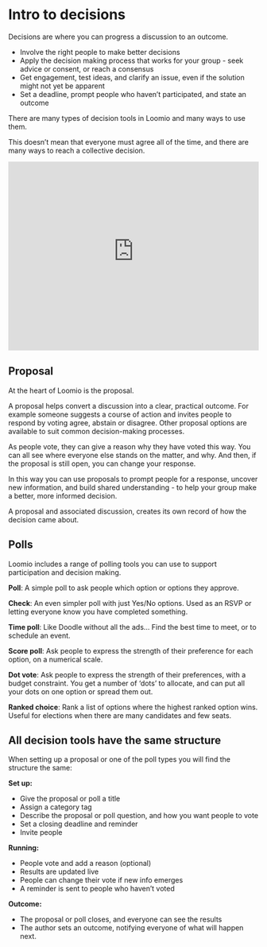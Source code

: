 # Intro to decisions

Decisions are where you can progress a discussion to an outcome.

- Involve the right people to make better decisions 
- Apply the decision making process that works for your group - seek advice or consent, or reach a consensus
- Get engagement, test ideas, and clarify an issue, even if the solution might not yet be apparent 
- Set a deadline, prompt people who haven’t participated, and state an outcome

There are many types of decision tools in Loomio and many ways to use them.   

This doesn’t mean that everyone must agree all of the time, and there are many ways to reach a collective decision.

<iframe width="100%" height="380px" src="https://www.youtube-nocookie.com/embed/O-laa4di8kI" frameborder="0" allowfullscreen></iframe>

## Proposal

At the heart of Loomio is the proposal.  

A proposal helps convert a discussion into a clear, practical outcome. For example someone suggests a course of action and invites people to respond by voting agree, abstain or disagree. Other proposal options are available to suit common decision-making processes.

As people vote, they can give a reason why they have voted this way. You can all see where everyone else stands on the matter, and why. And then, if the proposal is still open, you can change your response.

In this way you can use proposals to prompt people for a response, uncover new information, and build shared understanding - to help your group make a better, more informed decision.

A proposal and associated discussion, creates its own record of how the decision came about.

## Polls

Loomio includes a range of polling tools you can use to support participation and decision making. 

**Poll**: A simple poll to ask people which option or options they approve.

**Check**: An even simpler poll with just Yes/No options.  Used as an RSVP or letting everyone know you have completed something.

**Time poll**: Like Doodle without all the ads…  Find the best time to meet, or to schedule an event.

**Score poll**: Ask people to express the strength of their preference for each option, on a numerical scale.

**Dot vote**: Ask people to express the strength of their preferences, with a budget constraint. You get a number of ‘dots’ to allocate, and can put all your dots on one option or spread them out.

**Ranked choice**: Rank a list of options where the highest ranked option wins. Useful for elections when there are many candidates and few seats.

## All decision tools have the same structure

When setting up a proposal or one of the poll types you will find the structure the same:

**Set up:**
- Give the proposal or poll a title
- Assign a category tag
- Describe the proposal or poll question, and how you want people to vote
- Set a closing deadline and reminder 
- Invite people

**Running:**
- People vote and add a reason (optional) 
- Results are updated live
- People can change their vote if new info emerges
- A reminder is sent to people who haven’t voted 

**Outcome:**
- The proposal or poll closes, and everyone can see the results
- The author sets an outcome, notifying everyone of what will happen next.
